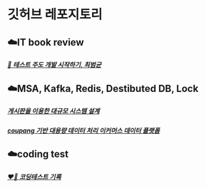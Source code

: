 # 깃허브 레포지토리

## ☁️IT book review

##### [📕 테스트 주도 개발 시작하기, 최범균](https://github.com/JasonSong97/test-driven-development)

## ☁️MSA, Kafka, Redis, Destibuted DB, Lock

##### [게시판을 이용한 대규모 시스템 설계](https://github.com/JasonSong97/system-design-architecture)
##### [coupang 기반 대용량 데이터 처리 이커머스 데이터 플랫폼](https://github.com/JasonSong97/system-design-architecture-coupang)

## ☁️coding test

##### [❤️‍🔥 코딩테스트 기록](https://github.com/JasonSong97/codingtest)
